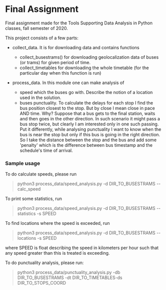 # Final Assignment 

Final assignment made for the Tools Supporting Data Analysis in Python classes, fall semester of 2020.

This project consists of a few parts:

* collect_data. It is for downloading data and contains functions
    + collect_busestrams() for downloading geolocalization data of buses (or trams) for given period of time.
    + collect_timetables for downloading the whole timetable (for the particular day when this function is run)


* process_data. In this module one can make analysis of
    + speed which the buses go with. Describe the notion of a location used in the solution.
    + buses punctuality. To calculate the delays for each stop I find the bus position closest to the stop. But by close I mean close in pace AND time. Why? Suppose that a bus gets to the final station, waits and then goes in the other direction. In such scenario it might pass a bus stop twice, but clearly I am interested only in one such passing. Put it differently, while analysing punctuality I want to know when the bus is near the stop but only if this bus is going in the right direction. So I take the distance between the stop and the bus and add some 'penalty' which is the difference between bus timestamp and the schedule's time of arrival.



### Sample usage


To do calculate speeds, please run

> python3 process_data/speed_analysis.py -d DIR_TO_BUSESTRAMS --calc_speed

To print some statistics, run

> python3 process_data/speed_analysis.py -d DIR_TO_BUSESTRAMS --statistics -s SPEED

To find locations where the speed is exceeded, run

> python3 process_data/speed_analysis.py -d DIR_TO_BUSESTRAMS --locations -s SPEED

where SPEED is float describing the speed in kilometers per hour such that any speed greater than this is treated is exceeding.

To do punctuality analysis, please run:

> python3 process_data/punctuality_analysis.py -db DIR_TO_BUSESTRAMS -dt DIR_TO_TIMETABLES-ds DIR_TO_STOPS_COORD
   

    


